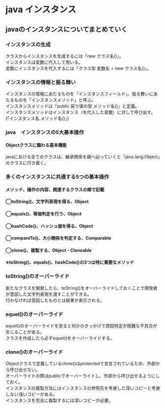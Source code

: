 # java インスタンス
## javaのインスタンスについてまとめていく
### インスタンスの生成
クラスからインスタンスを生成するには「new クラス名()」。  
インスタンスは変数に代入して用いる。  
変数にインスタンスを代入するには「クラス型 変数名 = new クラス名()」。  
  
### インスタンスの情報と振る舞い
インスタンスの情報にあたるものを「インスタンスフィールド」、振る舞いにあたるものを「インスタンスメソッド」と呼ぶ。  
インスタンスメソッドは「public 戻り値の型 メソッド名()」と定義。  
インスタンスメソッドはインスタンス（を代入した変数）に対して呼び出す。(「インスタンス名.メソッド名()」)
  
### java　インスタンスの5大基本操作
#### Objectクラスに備わる基本機能  
javaにおける全てのクラスは、継承関係を親へ辿っていくと「java.lang.Object」のクラスに行き着く。
  
### 多くのインスタンスに共通する5つの基本操作
#### メソッド、操作の内容、関連するクラスの順で記載
#### ◯toString()、文字列表現を得る、Object
#### ◯equals()、等価判定を行う、Object
#### ◯hashCode()、ハッシュ値を得る、Object
#### ◯compareTo()、大小関係を判定する、Comparable
#### ◯clone()、複製する、Object・Cloneable
#### ※toString()、equals()、hashCode()の3つは特に重要なメソッド
  
### toString()のオーバーライド
新たなクラスを開発したら、toString()をオーバーライドしておくことで開発者が意図した文字列表現を渡すことができる。  
行わなければ意図したものとは結果が表示される。  
  
### equel()のオーバーライド
equel()のオーバーライドを怠ると何かのきっかけで原因特定が困難な不具合が生じることがある。  
クラスを作成したら必ずequel()をオーバーライドする。  
  
### clone()のオーバーライド
Objectクラスで定義しているclone()はprotectedで宣言されているため、外部から呼び出せない。  
オーバーライドの際はpublicでオーバーライドし、外部から呼び出せるようにしておく。  
インスタンスの複製方法にはインスタンスの参照先を考慮した深いコピーと考慮しない浅いコピーがある。  
インスタンスを完全に複製するには深いコピーが必要。  


